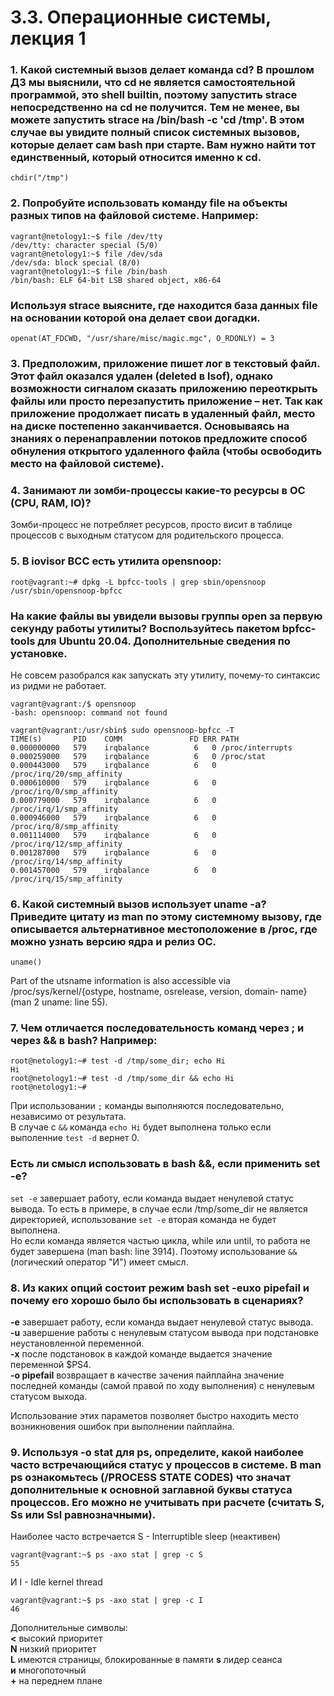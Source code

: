 # 3.3. Операционные системы, лекция 1

### 1. Какой системный вызов делает команда cd? В прошлом ДЗ мы выяснили, что cd не является самостоятельной программой, это shell builtin, поэтому запустить strace непосредственно на cd не получится. Тем не менее, вы можете запустить strace на /bin/bash -c 'cd /tmp'. В этом случае вы увидите полный список системных вызовов, которые делает сам bash при старте. Вам нужно найти тот единственный, который относится именно к cd.

```chdir("/tmp")```

### 2. Попробуйте использовать команду file на объекты разных типов на файловой системе. Например:
```
vagrant@netology1:~$ file /dev/tty
/dev/tty: character special (5/0)
vagrant@netology1:~$ file /dev/sda
/dev/sda: block special (8/0)
vagrant@netology1:~$ file /bin/bash
/bin/bash: ELF 64-bit LSB shared object, x86-64
```
### Используя strace выясните, где находится база данных file на основании которой она делает свои догадки.

```openat(AT_FDCWD, "/usr/share/misc/magic.mgc", O_RDONLY) = 3```

### 3. Предположим, приложение пишет лог в текстовый файл. Этот файл оказался удален (deleted в lsof), однако возможности сигналом сказать приложению переоткрыть файлы или просто перезапустить приложение – нет. Так как приложение продолжает писать в удаленный файл, место на диске постепенно заканчивается. Основываясь на знаниях о перенаправлении потоков предложите способ обнуления открытого удаленного файла (чтобы освободить место на файловой системе).

### 4. Занимают ли зомби-процессы какие-то ресурсы в ОС (CPU, RAM, IO)?
Зомби-процесс не потребляет ресурсов, просто висит в таблице процессов с выходным статусом для родительского процесса.

### 5. В iovisor BCC есть утилита opensnoop:
```
root@vagrant:~# dpkg -L bpfcc-tools | grep sbin/opensnoop
/usr/sbin/opensnoop-bpfcc
```
### На какие файлы вы увидели вызовы группы open за первую секунду работы утилиты? Воспользуйтесь пакетом bpfcc-tools для Ubuntu 20.04. Дополнительные сведения по установке.
Не совсем разобрался как запускать эту утилиту, почему-то синтаксис из ридми не работает.
```
vagrant@vagrant:/$ opensnoop
-bash: opensnoop: command not found

vagrant@vagrant:/usr/sbin$ sudo opensnoop-bpfcc -T
TIME(s)       PID    COMM               FD ERR PATH
0.000000000   579    irqbalance          6   0 /proc/interrupts
0.000259000   579    irqbalance          6   0 /proc/stat
0.000443000   579    irqbalance          6   0 /proc/irq/20/smp_affinity
0.000610000   579    irqbalance          6   0 /proc/irq/0/smp_affinity
0.000779000   579    irqbalance          6   0 /proc/irq/1/smp_affinity
0.000946000   579    irqbalance          6   0 /proc/irq/8/smp_affinity
0.001114000   579    irqbalance          6   0 /proc/irq/12/smp_affinity
0.001287000   579    irqbalance          6   0 /proc/irq/14/smp_affinity
0.001457000   579    irqbalance          6   0 /proc/irq/15/smp_affinity
```


### 6. Какой системный вызов использует uname -a? Приведите цитату из man по этому системному вызову, где описывается альтернативное местоположение в /proc, где можно узнать версию ядра и релиз ОС.

```uname()```

 Part of the utsname information is also accessible via /proc/sys/kernel/{ostype,  hostname,  osrelease,  version,  domain‐
 name} (man 2 uname: line 55).

### 7. Чем отличается последовательность команд через ; и через && в bash? Например:
```
root@netology1:~# test -d /tmp/some_dir; echo Hi
Hi
root@netology1:~# test -d /tmp/some_dir && echo Hi
root@netology1:~#
```
При использовании ```;``` команды выполняются последовательно, независимо от результата.  
В случае с ```&&``` команда ```echo Hi``` будет выполнена только если выполенние ```test -d``` вернет 0. 

### Есть ли смысл использовать в bash &&, если применить set -e?
```set -e``` завершает работу, если команда выдает ненулевой статус вывода. То есть в примере, в случае если /tmp/some_dir не является директорией, использование ```set -e``` вторая команда не будет выполнена.  
Но если команда является частью цикла, while или until, то работа не будет завершена (man bash: line 3914). Поэтому использование ```&&``` (логический оператор "И") имеет смысл.

### 8. Из каких опций состоит режим bash set -euxo pipefail и почему его хорошо было бы использовать в сценариях?

**-e** завершает работу, если команда выдает ненулевой статус вывода.  
**-u** завершение работы с ненулевым статусом вывода при подстановке неустановленной переменной.  
**-x** после подстановок в каждой команде выдается значение переменной $PS4.  
**-o pipefail** возвращает в качестве зачения пайплайна значение последней команды (самой правой по ходу выполнения) с ненулевым статусом выхода.  

Использование этих параметов позволяет быстро находить место возникновения ошибок при выполнении пайплайна.


### 9. Используя -o stat для ps, определите, какой наиболее часто встречающийся статус у процессов в системе. В man ps ознакомьтесь (/PROCESS STATE CODES) что значат дополнительные к основной заглавной буквы статуса процессов. Его можно не учитывать при расчете (считать S, Ss или Ssl равнозначными).

Наиболее часто встречается S - Interruptible sleep (неактивен)
```
vagrant@vagrant:~$ ps -axo stat | grep -c S
55
```
И I - Idle kernel thread
```
vagrant@vagrant:~$ ps -axo stat | grep -c I
46
```
Дополнительные символы:  
**<** высокий приоритет   
**N** низкий приоритет  
**L** имеются страницы, блокированные в памяти 
**s** лидер сеанса  
**и** многопоточный  
**+** на переднем плане





